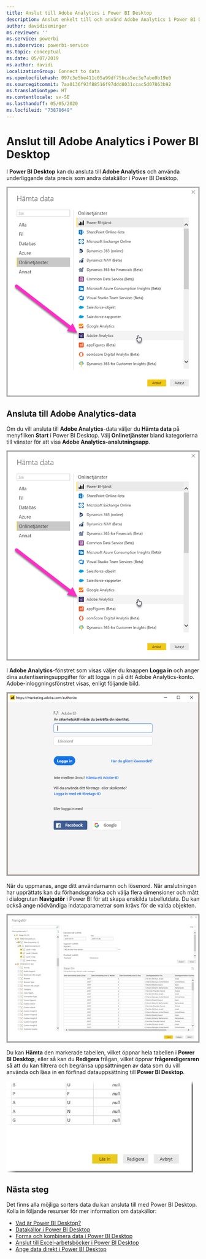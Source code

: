 ```yaml
---
title: Anslut till Adobe Analytics i Power BI Desktop
description: Anslut enkelt till och använd Adobe Analytics i Power BI Desktop
author: davidiseminger
ms.reviewer: ''
ms.service: powerbi
ms.subservice: powerbi-service
ms.topic: conceptual
ms.date: 05/07/2019
ms.author: davidi
LocalizationGroup: Connect to data
ms.openlocfilehash: 097c3e5be411c05a99df75bca5ec3e7abe0b19e0
ms.sourcegitcommit: 7aa0136f93f88516f97ddd8031ccac5d07863b92
ms.translationtype: HT
ms.contentlocale: sv-SE
ms.lasthandoff: 05/05/2020
ms.locfileid: "73878649"
---
```

# <a name="connect-to-adobe-analytics-in-power-bi-desktop"></a>Anslut till Adobe Analytics i Power BI Desktop 
I **Power BI Desktop** kan du ansluta till **Adobe Analytics** och använda underliggande data precis som andra datakällor i Power BI Desktop. 

![Hämta data från Adobe Analytics](media/desktop-connect-adobe-analytics/connect-adobe-analytics_01.png)

## <a name="connect-to-adobe-analytics-data"></a>Ansluta till Adobe Analytics-data
Om du vill ansluta till **Adobe Analytics**-data väljer du **Hämta data** på menyfliken **Start** i Power BI Desktop. Välj **Onlinetjänster** bland kategorierna till vänster för att visa **Adobe Analytics-anslutningsapp**.

![Hämta data från Adobe Analytics](media/desktop-connect-adobe-analytics/connect-adobe-analytics_01.png)

I **Adobe Analytics**-fönstret som visas väljer du knappen **Logga in** och anger dina autentiseringsuppgifter för att logga in på ditt Adobe Analytics-konto. Adobe-inloggningsfönstret visas, enligt följande bild.

![Logga in på Adobe Analytics](media/desktop-connect-adobe-analytics/connect-adobe-analytics_03.png)

När du uppmanas, ange ditt användarnamn och lösenord. När anslutningen har upprättats kan du förhandsgranska och välja flera dimensioner och mått i dialogrutan **Navigatör** i Power BI för att skapa enskilda tabellutdata. Du kan också ange nödvändiga indataparametrar som krävs för de valda objekten. 

![Välja data med Navigatör](media/desktop-connect-adobe-analytics/connect-adobe-analytics_04.png)

Du kan **Hämta** den markerade tabellen, vilket öppnar hela tabellen i **Power BI Desktop**, eller så kan du **Redigera** frågan, vilket öppnar **frågeredigeraren** så att du kan filtrera och begränsa uppsättningen av data som du vill använda och läsa in en förfinad datauppsättning till **Power BI Desktop**.

![Läsa in eller redigera data i Navigatör](media/desktop-connect-adobe-analytics/connect-adobe-analytics_05.png)


## <a name="next-steps"></a>Nästa steg
Det finns alla möjliga sorters data du kan ansluta till med Power BI Desktop. Kolla in följande resurser för mer information om datakällor:

* [Vad är Power BI Desktop?](desktop-what-is-desktop.md)
* [Datakällor i Power BI Desktop](desktop-data-sources.md)
* [Forma och kombinera data i Power BI Desktop](desktop-shape-and-combine-data.md)
* [Anslut till Excel-arbetsböcker i Power BI Desktop](desktop-connect-excel.md)   
* [Ange data direkt i Power BI Desktop](desktop-enter-data-directly-into-desktop.md)   

